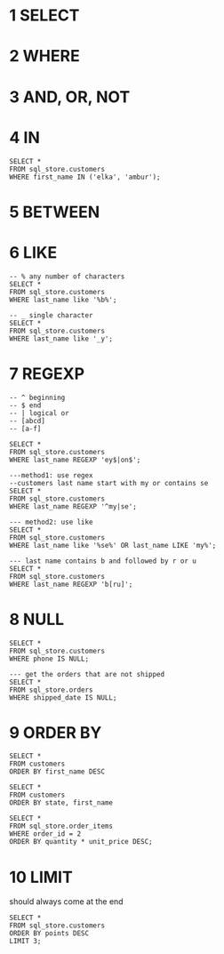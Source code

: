 

# 1 SELECT

# 2 WHERE
# 3 AND, OR, NOT
# 4 IN
```roomsql
SELECT * 
FROM sql_store.customers
WHERE first_name IN ('elka', 'ambur');
```
# 5 BETWEEN
# 6 LIKE
```roomsql
-- % any number of characters
SELECT * 
FROM sql_store.customers
WHERE last_name like '%b%';
```
```roomsql
-- _ single character
SELECT * 
FROM sql_store.customers
WHERE last_name like '_y';
```
# 7 REGEXP

```
-- ^ beginning
-- $ end
-- | logical or
-- [abcd]
-- [a-f]
```

```roomsql
SELECT * 
FROM sql_store.customers
WHERE last_name REGEXP 'ey$|on$';

```

```roomsql
---method1: use regex
--customers last name start with my or contains se
SELECT * 
FROM sql_store.customers
WHERE last_name REGEXP '^my|se';
```

```roomsql
--- method2: use like
SELECT * 
FROM sql_store.customers
WHERE last_name like '%se%' OR last_name LIKE 'my%';
```
```roomsql
--- last name contains b and followed by r or u
SELECT * 
FROM sql_store.customers
WHERE last_name REGEXP 'b[ru]';
```
# 8 NULL
```roomsql
SELECT * 
FROM sql_store.customers
WHERE phone IS NULL;
```
```roomsql
--- get the orders that are not shipped
SELECT * 
FROM sql_store.orders
WHERE shipped_date IS NULL;
```

# 9 ORDER BY
```roomsql
SELECT * 
FROM customers
ORDER BY first_name DESC
```
```roomsql
SELECT * 
FROM customers
ORDER BY state, first_name
```

```roomsql
SELECT * 
FROM sql_store.order_items
WHERE order_id = 2
ORDER BY quantity * unit_price DESC;
```

# 10 LIMIT
should always come at the end 
```roomsql
SELECT * 
FROM sql_store.customers
ORDER BY points DESC
LIMIT 3;
```